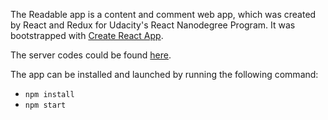 The Readable app is a content and comment web app, which was created by React and Redux for Udacity's React Nanodegree Program. It was bootstrapped with [Create React App](https://github.com/facebookincubator/create-react-app).

The server codes could be found [here](https://github.com/udacity/reactnd-project-readable-starter).

The app can be installed and launched by running the following command:
* `npm install`
* `npm start`
